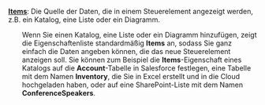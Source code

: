 [**Items**](../maker/canvas-apps/controls/properties-core.md): Die Quelle der Daten, die in einem Steuerelement angezeigt werden, z.B. ein Katalog, eine Liste oder ein Diagramm.

<p style="margin-left: 2.0em">Wenn Sie einen Katalog, eine Liste oder ein Diagramm hinzufügen, zeigt die Eigenschaftenliste standardmäßig <strong>Items</strong> an, sodass Sie ganz einfach die Daten angeben können, die das neue Steuerelement anzeigen soll. Sie können zum Beispiel die <strong>Items</strong>-Eigenschaft eines Katalogs auf die <strong>Account</strong>-Tabelle in Salesforce festlegen, eine Tabelle mit dem Namen <strong>Inventory</strong>, die Sie in Excel erstellt und in die Cloud hochgeladen haben, oder auf eine SharePoint-Liste mit dem Namen <strong>ConferenceSpeakers</strong>.

